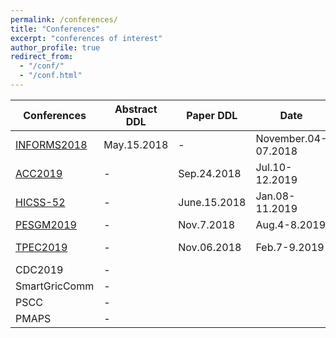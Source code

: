 ```yaml
---
permalink: /conferences/
title: "Conferences"
excerpt: "conferences of interest"
author_profile: true
redirect_from: 
  - "/conf/"
  - "/conf.html"
---
```


| Conferences                                                                        | Abstract DDL | Paper DDL    | Date                | Location     | Status            |
|------------------------------------------------------------------------------------|--------------|--------------|---------------------|--------------|-------------------|
| [INFORMS2018](http://meetings2.informs.org/wordpress/phoenix2018/call-for-papers/) | May.15.2018  | -            | November.04-07.2018 | Phoenix, AZ  | NA                |
| [ACC2019](http://acc2019.a2c2.org/)                                                | -            | Sep.24.2018  | Jul.10-12.2019      | Philadelphia | NA                |
| [HICSS-52](http://hicss.hawaii.edu/tracks-and-minitracks/authors/)                 | -            | June.15.2018 | Jan.08-11.2019      | Hawaii       | r-LAPB (accepted) |
| [PESGM2019](http://pes-gm.org/2019/call-for-papers)  | -            | Nov.7.2018 | Aug.4-8.2019 | Atlanta, GA | TBD |
| [TPEC2019](http://tpec.engr.tamu.edu/)   | -            | Nov.06.2018 |  Feb.7-9.2019  | College Station, TX |   implementation of ccc? |
| CDC2019      | -            |              |                     |              |                   |
| SmartGricComm                                                                      | -            |              |                     |              |                   |
| PSCC                                                                               | -            |              |                     |              |                   |
| PMAPS                                                                               | -            |              |                     |              |                   |